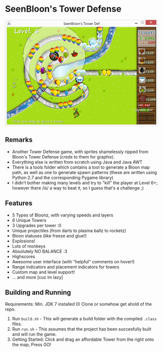 # SeenBloon's Tower Defense
![](/ScreenShots/screenshot1.png?raw=true "Yes, balancing wasn't exactly on my list :P")
## Remarks
- Another Tower Defense game, with sprites shamelessly ripped from Bloon's Tower Defense (creds to them for graphix).
- Everything else is written from scratch using Java and Java AWT
- There is a tools folder which contains a tool to generate a Bloon map path, as well as one to generate spawn patterns (these are written using Python 2.7 and the corresponding Pygame library)
- I didn't bother making many levels and try to "kill" the player at Level 6+; however there /is/ a way to beat it, so I guess that's a challenge ;)

## Features
- 5 Types of Bloonz, with varying speeds and layers
- 6 Unique Towers
- 3 Upgrades per tower :0
- Unique projectiles (from darts to plasma ballz to rocketz)
- Bloon statuses (like freeze and glue!)
- Explosions!
- Lots of monkeys
- Absolutely NO BALANCE :3
- Highscores
- Awesome user interface (with "helpful" comments on hover!)
- Range indicators and placement indicators for towers
- Custom map and level support!
- ... and more [cuz im lazy]

## Building and Running
Requirements: Min. JDK 7 installed
0) Clone or somehow get ahold of the repo.
1) Run `build.sh` - This will generate a build folder with the compiled `.class` files.
2) Run `run.sh` - This assumes that the project has been succesfully built and will run the game.
3) Getting Started: Click and drag an affordable Tower from the right onto the map; Press GO!
